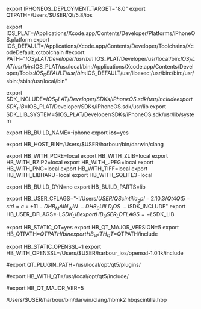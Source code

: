export IPHONEOS_DEPLOYMENT_TARGET="8.0"
export QTPATH=/Users/$USER/Qt/5.8/ios

export IOS_PLAT=/Applications/Xcode.app/Contents/Developer/Platforms/iPhoneOS.platform
export IOS_DEFAULT=/Applications/Xcode.app/Contents/Developer/Toolchains/XcodeDefault.xctoolchain
#export PATH="$IOS_PLAT/Developer/usr/bin:$IOS_PLAT/Developer/usr/local/bin:$IOS_PLAT/usr/bin:$IOS_PLAT/usr/local/bin:/Applications/Xcode.app/Contents/Developer/Tools:$IOS_DEFAULT/usr/bin:$IOS_DEFAULT/usr/libexec:/usr/bin:/bin:/usr/sbin:/sbin:/usr/local/bin"

export SDK_INCLUDE=$IOS_PLAT/Developer/SDKs/iPhoneOS.sdk/usr/include
export SDK_LIB=$IOS_PLAT/Developer/SDKs/iPhoneOS.sdk/usr/lib
export SDK_LIB_SYSTEM=$IOS_PLAT/Developer/SDKs/iPhoneOS.sdk/usr/lib/system

export HB_BUILD_NAME=-iphone
export __ios__=yes

export HB_HOST_BIN=/Users/$USER/harbour/bin/darwin/clang

export HB_WITH_PCRE=local
export HB_WITH_ZLIB=local
export HB_WITH_BZIP2=local
export HB_WITH_JPEG=local
export HB_WITH_PNG=local
export HB_WITH_TIFF=local
export HB_WITH_LIBHARU=local
export HB_WITH_SQLITE3=local

export HB_BUILD_DYN=no
export HB_BUILD_PARTS=lib

export HB_USER_CFLAGS="-I/Users/$USER/QScintilla_gpl-2.10.3/Qt4Qt5 -std=c++11 -DHB_MAIN_WIN\ -DHB_BUILD_IOS\ -I$SDK_INCLUDE"
export HB_USER_DFLAGS=-L$SDK_LIB
export HB_USER_LDFLAGS=-L$SDK_LIB

export HB_STATIC_QT=yes
export HB_QT_MAJOR_VERSION=5
export HB_QTPATH=$QTPATH/bin
export HB_WITH_QT=$QTPATH/include

export HB_STATIC_OPENSSL=1
export HB_WITH_OPENSSL=/Users/$USER/harbour_ios/openssl-1.0.1k/include

#export QT_PLUGIN_PATH=/usr/local/opt/qt5/plugins/

#export HB_WITH_QT=/usr/local/opt/qt5/include/

#export HB_QT_MAJOR_VER=5

/Users/$USER/harbour/bin/darwin/clang/hbmk2 hbqscintilla.hbp

